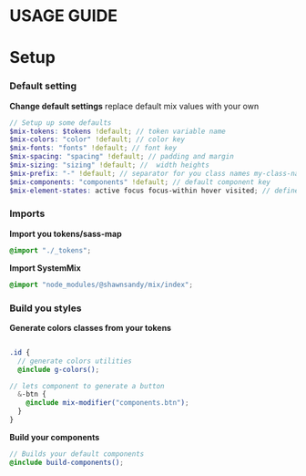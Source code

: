 # USAGE GUIDE

# Setup

### Default setting

**Change default settings** replace default mix values with your own

``` scss
// Setup up some defaults
$mix-tokens: $tokens !default; // token variable name
$mix-colors: "color" !default; // color key
$mix-fonts: "fonts" !default; // font key
$mix-spacing: "spacing" !default; // padding and margin
$mix-sizing: "sizing" !default; //  width heights
$mix-prefix: "-" !default; // separator for you class names my-class-name
$mix-components: "components" !default; // default component key
$mix-element-states: active focus focus-within hover visited; // define the states that you use

```

### Imports

**Import you tokens/sass-map**

``` scss
@import "./_tokens";
```

**Import SystemMix**

``` scss
@import "node_modules/@shawnsandy/mix/index";
```

### Build you styles

**Generate colors classes from your tokens**

``` scss

.id {
  // generate colors utilities
  @include g-colors();

// lets component to generate a button
  &-btn {
    @include mix-modifier("components.btn");
  }
}

```

**Build your components**

``` scss
// Builds your default components
@include build-components();

```

